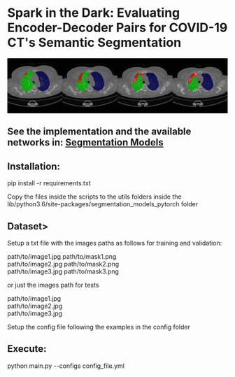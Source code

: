 <h1>Spark in the Dark: Evaluating Encoder-Decoder Pairs for COVID-19 CT's Semantic Segmentation</h1>

<div style="display:flex;">
    <img src='images/img1.jpg' style="width:20%;flex:40%">
    <img src='images/img2.jpg' style="width:20%;flex:40%">
    <img src='images/img3.jpg' style="width:20%;flex:40%">
    <img src='images/img4.jpg' style="width:20%;flex:40%">
</div>

<h2>See the implementation and the available networks in: <a href="https://github.com/qubvel/segmentation_models.pytorch">Segmentation Models</a></h2>

<h2>Installation:</h2>

<p>pip install -r requirements.txt</p>

<p>Copy the files inside the scripts to the utils folders inside the lib/python3.6/site-packages/segmentation_models_pytorch folder</p>

<h2>Dataset></h2>

<p>Setup a txt file with the images paths as follows for training and validation:</p>

<p>path/to/image1.jpg path/to/mask1.png <br>
path/to/image2.jpg path/to/mask2.png <br>
path/to/image3.jpg path/to/mask3.png</p>

<p>or just the images path for tests</p>
<p>path/to/image1.jpg<br>
path/to/image2.jpg<br>
path/to/image3.jpg</p>

<p>Setup the config file following the examples in the config folder</p>

<h2>Execute:</h2>
<p>python main.py --configs config_file.yml</p>